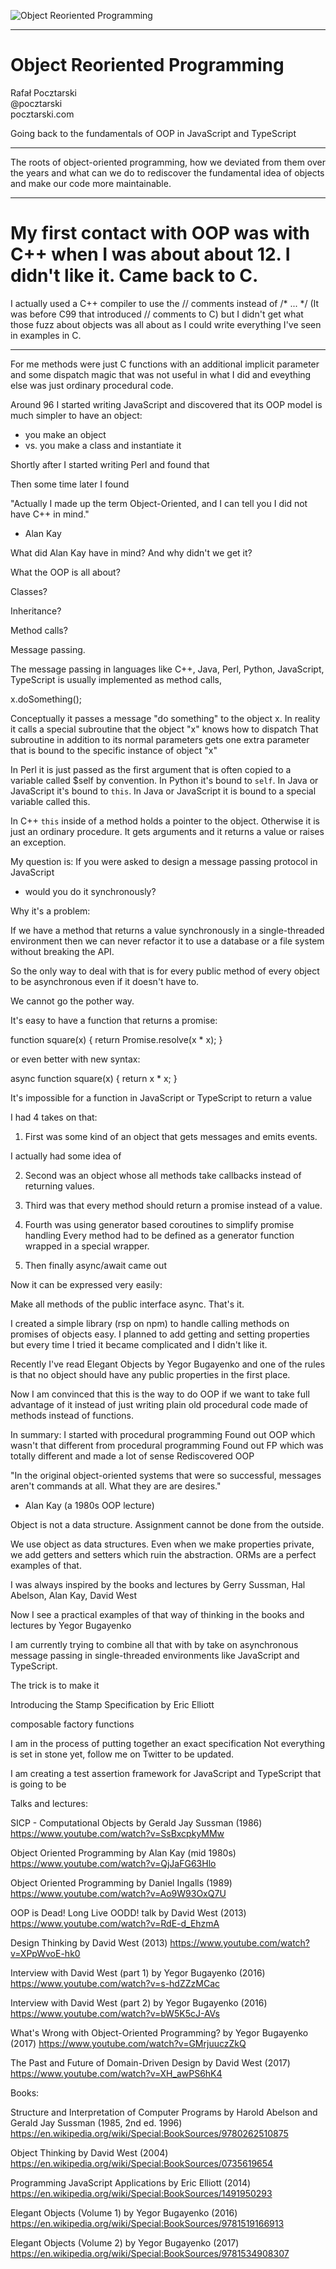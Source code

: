 ![Object Reoriented Programming](title.png)

---

# Object Reoriented Programming
Rafał Pocztarski<br>
@pocztarski<br>
pocztarski.com

Going back to the fundamentals of OOP
in JavaScript and TypeScript

---

The roots of object-oriented programming,
how we deviated from them over the years
and what can we do to rediscover the fundamental idea of objects
and make our code more maintainable.

---

# My first contact with OOP was with C++ when I was about about 12. I didn't like it. Came back to C.


I actually used a C++ compiler
to use the // comments instead of /* ... */
(It was before C99 that introduced // comments to C)
but I didn't get what those fuzz about objects was all about
as I could write everything I've seen in examples in C.

---

For me methods were just C functions
with an additional implicit parameter
and some dispatch magic that was not useful in what I did
and eveything else was just
ordinary procedural code.

Around 96 I started writing JavaScript
and discovered that its OOP model is much simpler
to have an object:
- you make an object
- vs. you make a class and instantiate it 

Shortly after I started writing Perl and found that 

Then some time later I found 

"Actually I made up the term Object-Oriented,
and I can tell you I did not have C++ in mind."
- Alan Kay

What did Alan Kay have in mind?
And why didn't we get it?

What the OOP is all about?

Classes?

Inheritance?

Method calls?

Message passing.

The message passing in languages like C++, Java, Perl, Python,
JavaScript, TypeScript
is usually implemented as method calls,

x.doSomething();

Conceptually it passes a message "do something" to the object x.
In reality it calls a special subroutine
that the object "x" knows how to dispatch
That subroutine in addition to its normal parameters gets
one extra parameter that is bound to the specific instance of object "x"

In Perl it is just passed as the first argument
that is often copied to a variable called $self by convention.
In Python it's bound to `self`.
In Java or JavaScript it's bound to `this`.
In Java or JavaScript it is bound to a special variable called this.

In C++ `this` inside of a method holds a pointer to the object.
Otherwise it is just an ordinary procedure.
It gets arguments and it returns a value or raises an exception.

My question is:
If you were asked to design a message passing
protocol in JavaScript
- would you do it synchronously?

Why it's a problem:

If we have a method that returns a value synchronously
in a single-threaded environment
then we can never refactor it to use a database or a file system
without breaking the API.

So the only way to deal with that is for every public method of every
object to be asynchronous even if it doesn't have to.

We cannot go the pother way.

It's easy to have a function that returns a promise:

function square(x) {
  return Promise.resolve(x * x);
}

or even better with new syntax:

async function square(x) {
  return x * x;
}

It's impossible for a function in JavaScript or TypeScript
to return a value 

I had 4 takes on that:

1. First was some kind of an object that gets messages and emits events.

I actually had some idea of 

2. Second was an object whose all methods take callbacks instead of returning values.

3. Third was that every method should return a promise instead of a value.

4. Fourth was using generator based coroutines to simplify promise handling
Every method had to be defined as a generator function wrapped in a special wrapper.

5. Then finally async/await came out

Now it can be expressed very easily:

Make all methods of the public interface async.
That's it.

I created a simple library (rsp on npm) to handle
calling methods on promises of objects easy.
I planned to add getting and setting properties
but every time I tried it became complicated and I didn't like it.

Recently I've read Elegant Objects by Yegor Bugayenko
and one of the rules is that no object should have any public
properties in the first place.

Now I am convinced that this is the way to do OOP
if we want to take full advantage of it
instead of just writing plain old procedural code
made of methods instead of functions.

In summary:
I started with procedural programming
Found out OOP which wasn't that different from procedural programming
Found out FP which was totally different and made a lot of sense
Rediscovered OOP 

"In the original object-oriented systems that were so successful,
messages aren't commands at all. What they are are desires."
- Alan Kay (a 1980s OOP lecture)

Object is not a data structure.
Assignment cannot be done from the outside.

We use object as data structures.
Even when we make properties private, we add getters and setters
which ruin the abstraction.
ORMs are a perfect examples of that.



I was always inspired by the books and lectures by
Gerry Sussman, Hal Abelson, Alan Kay, David West

Now I see a practical examples of that way of thinking
in the books and lectures by Yegor Bugayenko




I am currently trying to combine all that with by take
on asynchronous message passing in single-threaded environments
like JavaScript and TypeScript.

The trick is to make it 

Introducing the Stamp Specification
by Eric Elliott

composable factory functions

I am in the process of putting together an exact specification
Not everything is set in stone yet, follow me on Twitter to be updated.

I am creating a test assertion framework for JavaScript and TypeScript
that is going to be 





Talks and lectures:

SICP - Computational Objects
by Gerald Jay Sussman (1986)
https://www.youtube.com/watch?v=SsBxcpkyMMw

Object Oriented Programming
by Alan Kay (mid 1980s)
https://www.youtube.com/watch?v=QjJaFG63Hlo

Object Oriented Programming
by Daniel Ingalls (1989)
https://www.youtube.com/watch?v=Ao9W93OxQ7U

OOP is Dead! Long Live OODD!
talk by David West (2013)
https://www.youtube.com/watch?v=RdE-d_EhzmA

Design Thinking
by David West (2013)
https://www.youtube.com/watch?v=XPpWvoE-hk0

Interview with David West (part 1)
by Yegor Bugayenko (2016)
https://www.youtube.com/watch?v=s-hdZZzMCac

Interview with David West (part 2)
by Yegor Bugayenko (2016)
https://www.youtube.com/watch?v=bW5K5cJ-AVs

What's Wrong with Object-Oriented Programming?
by Yegor Bugayenko (2017)
https://www.youtube.com/watch?v=GMrjuuczZkQ

The Past and Future of Domain-Driven Design
by David West (2017)
https://www.youtube.com/watch?v=XH_awPS6hK4

Books:

Structure and Interpretation of Computer Programs
by Harold Abelson and Gerald Jay Sussman (1985, 2nd ed. 1996)
https://en.wikipedia.org/wiki/Special:BookSources/9780262510875

Object Thinking
by David West (2004)
https://en.wikipedia.org/wiki/Special:BookSources/0735619654

Programming JavaScript Applications
by Eric Elliott (2014)
https://en.wikipedia.org/wiki/Special:BookSources/1491950293

Elegant Objects (Volume 1)
by Yegor Bugayenko (2016)
https://en.wikipedia.org/wiki/Special:BookSources/9781519166913

Elegant Objects (Volume 2)
by Yegor Bugayenko (2017)
https://en.wikipedia.org/wiki/Special:BookSources/9781534908307



